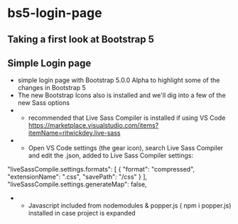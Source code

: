 # bs5-login-page

## Taking a first look at Bootstrap 5

## Simple Login page 

- simple login page with Bootstrap 5.0.0 Alpha to highlight some of the changes in Bootstrap 5
- The new Bootstrap Icons also is installed and we'll dig into a few of the new Sass options
- - recommended that Live Sass Compiler is installed if using VS Code
https://marketplace.visualstudio.com/items?itemName=ritwickdey.live-sass
- - Open VS Code settings (the gear icon), search Live Sass Compiler and edit the .json, added to Live Sass Compiler settings:

"liveSassCompile.settings.formats": [
        {
            "format": "compressed",
            "extensionName": ".css",
            "savePath": "/css"
        }
],
"liveSassCompile.settings.generateMap": false,

- - Javascript included from nodemodules & popper.js ( npm i popper.js) installed in case project is expanded


